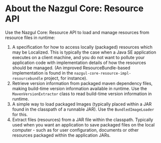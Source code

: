 # About the Nazgul Core: Resource API

Use the Nazgul Core: Resource API to load and manage resources from resource files in runtime:

1. A specification for how to access locally (packaged) resources which may be Localized.
   This is typically the case when a Java SE application executes on a client machine, and you
   do not want to pollute your application code with implementation details of how the resources
   should be managed. (An improved ResourceBundle-based implementation is found in the
   `nazgul-core-resource-impl-resourcebundle` project, for instance).
2. Retrieve version information from packaged maven dependency files, making build-time version information
   available in runtime. Use the `MavenVersionExtractor` class to read build-time version information in runtime.
3. A simple way to load packaged Images (typically placed within a JAR found in the classpath of
   a runnable JAR). Use the `BundledImageLoader` for this.
4. Extract files (resources) from a JAR file within the classpath. Typically used when you want an
   application to save packaged files on the local computer - such as for user configuration, documents or
   other resources packaged within the application JARs.


